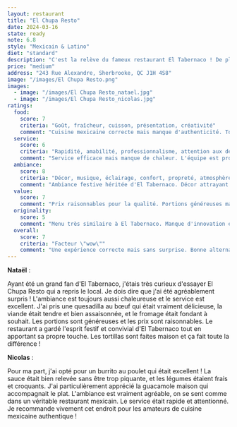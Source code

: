 ```yaml
---
layout: restaurant
title: "El Chupa Resto"
date: 2024-03-16
state: ready
note: 6.8
style: "Mexicain & Latino"
diet: "standard"
description: "C'est la relève du fameux restaurant El Tabernaco ! De plus, la décoration et l'ambiance est la même qu'avant, ce qui est assez incroyable !"
price: "medium"
address: "243 Rue Alexandre, Sherbrooke, QC J1H 4S8"
image: "/images/El Chupa Resto.png"
images:
  - image: "/images/El Chupa Resto_natael.jpg"
  - image: "/images/El Chupa Resto_nicolas.jpg"
ratings:
  food:
    score: 7
    criteria: "Goût, fraîcheur, cuisson, présentation, créativité"
    comment: "Cuisine mexicaine correcte mais manque d'authenticité. Tortillas maison appréciables mais saveurs parfois trop douces."
  service:
    score: 6
    criteria: "Rapidité, amabilité, professionnalisme, attention aux détails"
    comment: "Service efficace mais manque de chaleur. L'équipe est professionnelle mais peu communicative."
  ambiance:
    score: 8
    criteria: "Décor, musique, éclairage, confort, propreté, atmosphère générale"
    comment: "Ambiance festive héritée d'El Tabernaco. Décor attrayant mais manque d'identité propre."
  value:
    score: 7
    comment: "Prix raisonnables pour la qualité. Portions généreuses mais manquent parfois de finesse."
  originality:
    score: 5
    comment: "Menu très similaire à El Tabernaco. Manque d'innovation et d'identité propre."
  overall:
    score: 7
    criteria: "Facteur \"wow\""
    comment: "Une expérience correcte mais sans surprise. Bonne alternative à El Tabernaco mais manque de personnalité."
---
```


**Nataël** :

Ayant été un grand fan d'El Tabernaco, j'étais très curieux d'essayer El Chupa Resto qui a repris le local. Je dois dire que j'ai été agréablement surpris ! L'ambiance est toujours aussi chaleureuse et le service est excellent. J'ai pris une quesadilla au bœuf qui était vraiment délicieuse, la viande était tendre et bien assaisonnée, et le fromage était fondant à souhait. Les portions sont généreuses et les prix sont raisonnables. Le restaurant a gardé l'esprit festif et convivial d'El Tabernaco tout en apportant sa propre touche. Les tortillas sont faites maison et ça fait toute la différence !

**Nicolas** :

Pour ma part, j'ai opté pour un burrito au poulet qui était excellent ! La sauce était bien relevée sans être trop piquante, et les légumes étaient frais et croquants. J'ai particulièrement apprécié la guacamole maison qui accompagnait le plat. L'ambiance est vraiment agréable, on se sent comme dans un véritable restaurant mexicain. Le service était rapide et attentionné. Je recommande vivement cet endroit pour les amateurs de cuisine mexicaine authentique ! 